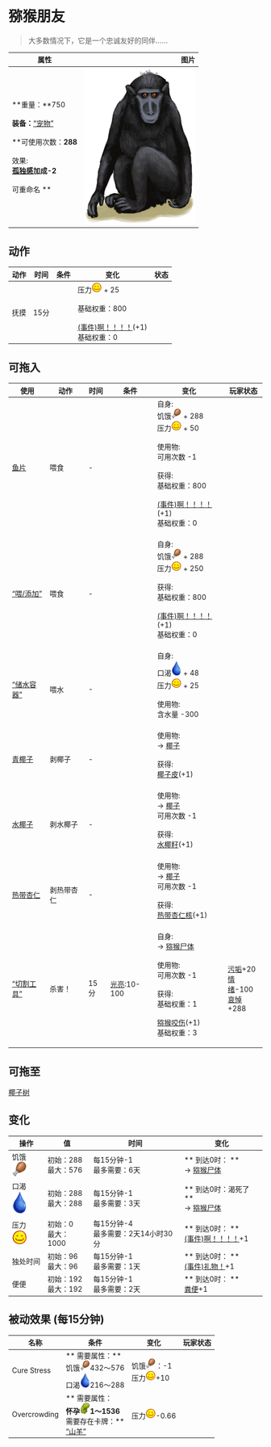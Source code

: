 # 猕猴朋友  
> 大多数情况下，它是一个忠诚友好的同伴……  
  
  属性  |   图片   
 ----  |  ----:   
 **重量：**750<br><br>**装备：**[“宠物”](eTag_Pet.md)<br><br>**可使用次数：**288<br><br>** 效果: **<br>[孤独感](Loneliness.md)加成-2<br><br>** 可重命名 **  |  ![](Sprite/MacaqueFriend.png)   
  
## 动作  
动作  |  时间  |  条件  |  变化  |  状态  
----  |  ----  |  ----  |  ----  |  ----  
抚摸<br>  |  15分  |    |  压力<img decoding="async" src="Sprite/Content.png" style="width:20px;"> + 25<br><br>基础权重：800<br><br>[(事件)啊！！！！](Event_MacaqueFriendAnger.md)(+1)<br>基础权重：0<br>  |    
## 可拖入  
使用  |  动作  |  时间  |  条件  |  变化  |  玩家状态  
----  |  ----  |  ----  |  ----  |  ----  |  ----  
[鱼片](FishSlices.md)  |  喂食  |  -  |    |  自身:<br>饥饿<img decoding="async" src="Sprite/Hunger.png" style="width:20px;"> + 288<br>压力<img decoding="async" src="Sprite/Content.png" style="width:20px;"> + 50<br><br>使用物:<br>可用次数  -1<br><br>获得:<br>基础权重：800<br><br>[(事件)啊！！！！](Event_MacaqueFriendAnger.md)(+1)<br>基础权重：0<br><br>  |    
[“喂/添加”](tag_Feed.md)  |  喂食  |  -  |    |  自身:<br>饥饿<img decoding="async" src="Sprite/Hunger.png" style="width:20px;"> + 288<br>压力<img decoding="async" src="Sprite/Content.png" style="width:20px;"> + 250<br><br>获得:<br>基础权重：800<br><br>[(事件)啊！！！！](Event_MacaqueFriendAnger.md)(+1)<br>基础权重：0<br><br>  |    
[“储水容器”](tag_WaterContainer.md)  |  喂水  |  -  |    |  自身:<br>口渴<img decoding="async" src="Sprite/Thirst.png" style="width:20px;"> + 48<br>压力<img decoding="async" src="Sprite/Content.png" style="width:20px;"> + 25<br><br>使用物:<br>含水量  -300<br><br>  |    
[青椰子](CoconutHusked.md)  |  剥椰子  |  -  |    |  使用物:<br>→ [椰子](Coconut.md)<br><br>获得:<br>[椰子皮](CoconutHusk.md)(+1)<br><br>  |    
[水椰子](NipaFruit.md)  |  剥水椰子  |  -  |    |  使用物:<br>→ [椰子](Coconut.md)<br>可用次数  -1<br><br>获得:<br>[水椰籽](NipaSeeds.md)(+1)<br><br>  |    
[热带杏仁](TropicalAlmonds.md)  |  剥热带杏仁  |  -  |    |  使用物:<br>→ [椰子](Coconut.md)<br>可用次数  -1<br><br>获得:<br>[热带杏仁核](TropicalAlmondKernels.md)(+1)<br><br>  |    
[“切割工具”](tag_Cutter.md)  |  杀害！  |  15分  |  [光亮](Light.md):10-100  |  自身:<br>→ [猕猴尸体](MacaqueCarcass.md)<br><br>使用物:<br>可用次数  -1<br><br>获得:<br>基础权重：1<br><br>[猕猴咬伤](W_MacaqueBite.md)(+1)<br>基础权重：3<br><br>  |  [污垢](Filth.md)+20<br>[情绪](Morale.md)-100<br>[哀悼](Mourning.md)+288  
## 可拖至  
[椰子树](PalmTreeNew.md)  
## 变化   
操作  |  值  |  时间  |  变化  
----  |  ----  |  ----  |  ----  
饥饿<img decoding="async" src="Sprite/Hunger.png" style="width:30px;">  |  初始：288<br>最大：576  |  每15分钟-1<br>最多需要：6天  |  ** 到达0时： **<br>→ [猕猴尸体](MacaqueCarcass.md)  
口渴<img decoding="async" src="Sprite/Thirst.png" style="width:30px;">  |  初始：288<br>最大：288  |  每15分钟-1<br>最多需要：3天  |  ** 到达0时：渴死了 **<br>→ [猕猴尸体](MacaqueCarcass.md)  
压力<img decoding="async" src="Sprite/Content.png" style="width:30px;">  |  初始：0<br>最大：1000  |  每15分钟-4<br>最多需要：2天14小时30分  |  ** 到达0时： **<br>[(事件)啊！！！！](Event_MacaqueFriendAnger.md)+1   
独处时间  |  初始：96<br>最大：96  |  每15分钟-1<br>最多需要：1天  |  ** 到达0时： **<br>[(事件)礼物！](Event_MacaqueFriendGift.md)+1   
便便  |  初始：192<br>最大：192  |  每15分钟-1<br>最多需要：2天  |  ** 到达0时： **<br>[粪便](Manure.md)+1   
## 被动效果 (每15分钟)  
名称  |  条件  |  变化  |  玩家状态  
----  |  ----  |  ----  |  ----  
Cure Stress  |  ** 需要属性：**<br>饥饿<img decoding="async" src="Sprite/Hunger.png" style="width:20px;">432～576<br>口渴<img decoding="async" src="Sprite/Thirst.png" style="width:20px;">216～288  |  饥饿<img decoding="async" src="Sprite/Hunger.png" style="width:20px;">：-1<br>压力<img decoding="async" src="Sprite/Content.png" style="width:20px;">+10  |    
Overcrowding  |  ** 需要属性：**<br>怀孕<img decoding="async" src="Sprite/DeepPregnancy.png" style="width:20px;">1～1536<br>** 需要存在卡牌：**<br>[“山羊”](tag_Goat.md)  |  压力<img decoding="async" src="Sprite/Content.png" style="width:20px;">-0.66  |    
